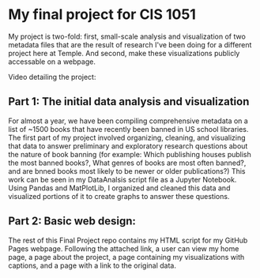 # My final project for CIS 1051
My project is two-fold: first, small-scale analysis and visualization of two metadata files that are the result of research I've been doing for a different project here at Temple. And second, make these visualizations publicly accessable on a webpage. 

Video detailing the project:

## Part 1: The initial data analysis and visualization
For almost a year, we have been compiling comprehensive metadata on a list of ~1500 books that have recently been banned in US school libraries. The first part of my project involved organizing, cleaning, and visualizing that data to answer preliminary and exploratory research questions about the nature of book banning (for example: Which publishing houses publish the most banned books?, What genres of books are most often banned?, and are bnned books most likely to be newer or older publications?) This work can be seen in my DataAnalsis script file as a Jupyter Notebook. Using Pandas and MatPlotLib, I organized and cleaned this data and visualized portions of it to create graphs to answer these questions.

## Part 2: Basic web design:
The rest of this Final Project repo contains my HTML script for my GitHub Pages webpage. Following the attached link, a user can view my home page, a page about the project, a page containing my visualizations with captions, and a page with a link to the original data. 





